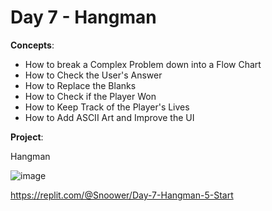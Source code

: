 # Day 7 - Hangman

**Concepts**:
- How to break a Complex Problem down into a Flow Chart
- How to Check the User's Answer
- How to Replace the Blanks
- How to Check if the Player Won
- How to Keep Track of the Player's Lives
- How to Add ASCII Art and Improve the UI


**Project**:

Hangman

![image](https://github.com/Snoower/100-days-of-code-python/assets/56703794/c0b2c83f-227d-456b-8a5b-109a452978ec)

https://replit.com/@Snoower/Day-7-Hangman-5-Start
